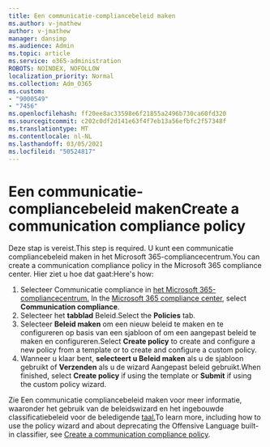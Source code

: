 ```yaml
---
title: Een communicatie-compliancebeleid maken
ms.author: v-jmathew
author: v-jmathew
manager: dansimp
ms.audience: Admin
ms.topic: article
ms.service: o365-administration
ROBOTS: NOINDEX, NOFOLLOW
localization_priority: Normal
ms.collection: Adm_O365
ms.custom:
- "9000549"
- "7456"
ms.openlocfilehash: ff20ee8ac33598e6f21855a2496b730ca60fd320
ms.sourcegitcommit: c202c0df2d141e63f4f7eb13a56efbfc2f57348f
ms.translationtype: MT
ms.contentlocale: nl-NL
ms.lasthandoff: 03/05/2021
ms.locfileid: "50524817"
---
```

# <a name="create-a-communication-compliance-policy"></a><span data-ttu-id="c0bf5-102">Een communicatie-compliancebeleid maken</span><span class="sxs-lookup"><span data-stu-id="c0bf5-102">Create a communication compliance policy</span></span>

<span data-ttu-id="c0bf5-103">Deze stap is vereist.</span><span class="sxs-lookup"><span data-stu-id="c0bf5-103">This step is required.</span></span> <span data-ttu-id="c0bf5-104">U kunt een communicatie compliancebeleid maken in het Microsoft 365-compliancecentrum.</span><span class="sxs-lookup"><span data-stu-id="c0bf5-104">You can create a communication compliance policy in the Microsoft 365 compliance center.</span></span> <span data-ttu-id="c0bf5-105">Hier ziet u hoe dat gaat:</span><span class="sxs-lookup"><span data-stu-id="c0bf5-105">Here's how:</span></span>

1. <span data-ttu-id="c0bf5-106">Selecteer Communicatie compliance in [het Microsoft 365-compliancecentrum.](https://go.microsoft.com/fwlink/?linkid=2130502) </span><span class="sxs-lookup"><span data-stu-id="c0bf5-106">In the [Microsoft 365 compliance center](https://go.microsoft.com/fwlink/?linkid=2130502), select **Communication compliance**.</span></span>
2. <span data-ttu-id="c0bf5-107">Selecteer het **tabblad** Beleid.</span><span class="sxs-lookup"><span data-stu-id="c0bf5-107">Select the **Policies** tab.</span></span>
3. <span data-ttu-id="c0bf5-108">Selecteer **Beleid maken** om een nieuw beleid te maken en te configureren op basis van een sjabloon of om een aangepast beleid te maken en configureren.</span><span class="sxs-lookup"><span data-stu-id="c0bf5-108">Select **Create policy** to create and configure a new policy from a template or to create and configure a custom policy.</span></span>
4. <span data-ttu-id="c0bf5-109">Wanneer u klaar bent, **selecteert u Beleid maken** als u de sjabloon gebruikt of **Verzenden** als u de wizard Aangepast beleid gebruikt.</span><span class="sxs-lookup"><span data-stu-id="c0bf5-109">When finished, select **Create policy** if using the template or **Submit** if using the custom policy wizard.</span></span>

<span data-ttu-id="c0bf5-110">Zie Een communicatie compliancebeleid maken voor meer informatie, waaronder het gebruik van de beleidswizard en het ingebouwde classificatiebeleid voor de beledigende [taal.](https://go.microsoft.com/fwlink/?linkid=2129079)</span><span class="sxs-lookup"><span data-stu-id="c0bf5-110">To learn more, including how to use the policy wizard and about deprecating the Offensive Language built-in classifier, see [Create a communication compliance policy](https://go.microsoft.com/fwlink/?linkid=2129079).</span></span>

